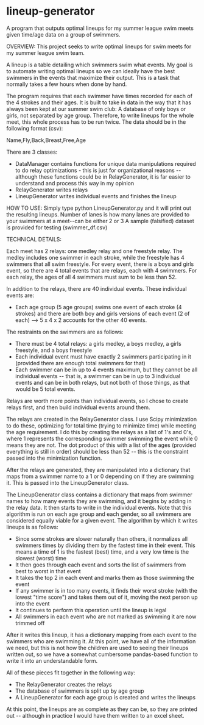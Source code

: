 # lineup-generator
A program that outputs optimal lineups for my summer league swim meets given time/age data on a group of swimmers.

OVERVIEW:
This project seeks to write optimal lineups for swim meets for my summer league swim team.

A lineup is a table detailing which swimmers swim what events. My goal is to automate writing
optimal lineups so we can ideally have the best swimmers in the events that maximize their
output. This is a task that normally takes a few hours when done by hand.

The program requires that each swimmer have times recorded for each of the 4 strokes and their ages.
It is built to take in data in the way that it has always been kept at our summer swim club:
A database of only boys or girls, not separated by age group.
Therefore, to write lineups for the whole meet, this whole process has to be run twice.
The data should be in the following format (csv):

Name,Fly,Back,Breast,Free,Age

There are 3 classes:
- DataManager contains functions for unique data manipulations required to do relay optimizations - this is just for organizational
reasons -- although these functions could be in RelayGenerator, it is far easier to understand and process this way in my opinion
- RelayGenerator writes relays
- LineupGenerator writes individual events and finishes the lineup

HOW TO USE:
Simply type python LineupGenerator.py <filepath to csv file containing data> <number of lanes> 
and it will print out the resulting lineups.
Number of lanes is how many lanes are provided to your swimmers at a meet--can be either 2 or 3
A sample (falsified) dataset is provided for testing (swimmer_df.csv)

TECHNICAL DETAILS:

Each meet has 2 relays: one medley relay and one freestyle relay. The medley includes one swimmer in each stroke,
while the freestyle has 4 swimmers that all swim freestyle. For every event, there is a boys and girls event, so there are
4 total events that are relays, each with 4 swimmers. For each relay, the ages of all 4 swimmers must sum to be less than 
52. 

In addition to the relays, there are 40 individual events. These individual events are:
- Each age group (5 age groups) swims one event of each stroke (4 strokes) and there are both boy and girls versions of each event
(2 of each) --> 5 x 4 x 2 accounts for the other 40 events.

The restraints on the swimmers are as follows:
- There must be 4 total relays: a girls medley, a boys medley, a girls freestyle, and a boys freestyle
- Each individual event must have exactly 2 swimmers participating in it (provided there are enough total swimmers for that)
- Each swimmer can be in up to 4 events maximum, but they cannot be all individual events -- that is, a swimmer
can be in up to 3 individual events and can be in both relays, but not both of those things, as that would be 5 total events.

Relays are worth more points than individual events, so I chose to create relays first, and then build individual
events around them. 

The relays are created in the RelayGenerator class. I use Scipy minimization to do these, optimizing for total time (trying to
minimize time) while meeting the age requirement. I do this by creating the relays as a list of 1's and 0's, where 1 represents 
the corresponding swimmer swimming the event while 0 means they are not. The dot product of this with a list of the ages (provided
everything is still in order) should be less than 52 -- this is the constraint passed into the minimization function.

After the relays are generated, they are manipulated into a dictionary that maps from a swimmer name to a 1 or 0 depending on if
they are swimming it. This is passed into the LineupGenerator class.

The LineupGenerator class contains a dictionary that maps from swimmer names to how many events they are swimming, and it
begins by adding in the relay data. It then starts to write in the individual events. Note that this algorithm is run on each
age group and each gender, so all swimmers are considered equally viable for a given event. 
The algorithm by which it writes lineups is as follows:
- Since some strokes are slower naturally than others, it normalizes all swimmers times by dividing them by the fastest time in
their event. This means a time of 1 is the fastest (best) time, and a very low time is the slowest (worst) time
- It then goes through each event and sorts the list of swimmers from best to worst in that event
- It takes the top 2 in each event and marks them as those swimming the event
- If any swimmer is in too many events, it finds their worst stroke (with the lowest "time score") and takes them out of it,
moving the next person up into the event
- It continues to perform this operation until the lineup is legal
- All swimmers in each event who are not marked as swimming it are now trimmed off

After it writes this lineup, it has a dictionary mapping from each event to the swimmers who are swimming it. 
At this point, we have all of the information we need, but this is not how the children are used to seeing their lineups 
written out, so we have a somewhat cumbersome pandas-based function to write it into an understandable form.

All of these pieces fit together in the following way:
- The RelayGenerator creates the relays
- The database of swimmers is split up by age group
- A LineupGenerator for each age group is created and writes the lineups 

At this point, the lineups are as complete as they can be, so they are printed out -- although in practice I would have them written
to an excel sheet.
